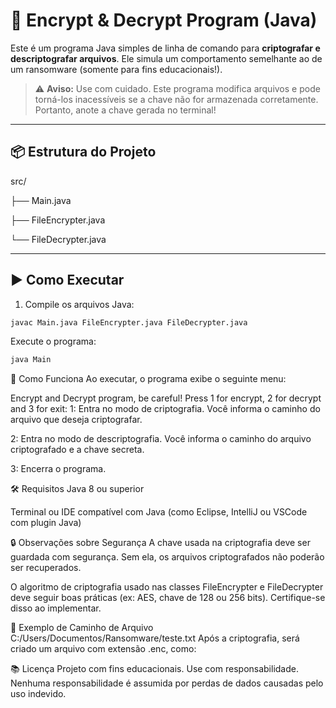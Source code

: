 # 🔐 Encrypt & Decrypt Program (Java)

Este é um programa Java simples de linha de comando para **criptografar e descriptografar arquivos**. Ele simula um comportamento semelhante ao de um ransomware (somente para fins educacionais!).

> ⚠️ **Aviso:** Use com cuidado. Este programa modifica arquivos e pode torná-los inacessíveis se a chave não for armazenada corretamente. Portanto, anote a chave gerada no terminal!

---

## 📦 Estrutura do Projeto

src/

├── Main.java

├── FileEncrypter.java

└── FileDecrypter.java

---

## ▶️ Como Executar

1. Compile os arquivos Java:

```bash
javac Main.java FileEncrypter.java FileDecrypter.java
```
Execute o programa:

```bash
java Main
```
🧠 Como Funciona
Ao executar, o programa exibe o seguinte menu:


Encrypt and Decrypt program, be careful!
Press 1 for encrypt, 2 for decrypt and 3 for exit:
1: Entra no modo de criptografia. Você informa o caminho do arquivo que deseja criptografar.

2: Entra no modo de descriptografia. Você informa o caminho do arquivo criptografado e a chave secreta.

3: Encerra o programa.

🛠️ Requisitos
Java 8 ou superior

Terminal ou IDE compatível com Java (como Eclipse, IntelliJ ou VSCode com plugin Java)

🔒 Observações sobre Segurança
A chave usada na criptografia deve ser guardada com segurança. Sem ela, os arquivos criptografados não poderão ser recuperados.

O algoritmo de criptografia usado nas classes FileEncrypter e FileDecrypter deve seguir boas práticas (ex: AES, chave de 128 ou 256 bits). Certifique-se disso ao implementar.

📂 Exemplo de Caminho de Arquivo
C:/Users/Documentos/Ransomware/teste.txt
Após a criptografia, será criado um arquivo com extensão .enc, como:


📚 Licença
Projeto com fins educacionais. Use com responsabilidade. Nenhuma responsabilidade é assumida por perdas de dados causadas pelo uso indevido.


